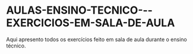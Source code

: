 # AULAS-ENSINO-TECNICO---EXERCICIOS-EM-SALA-DE-AULA
Aqui apresento todos os exercícios feito em sala de aula durante o ensino técnico.
